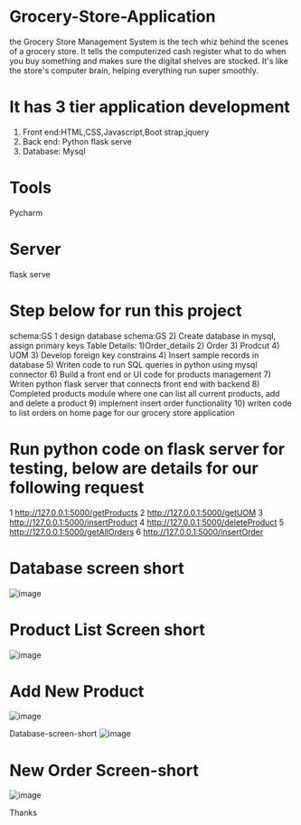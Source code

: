 # Grocery-Store-Application
the Grocery Store Management System is the tech whiz behind the scenes of a grocery store. It tells the computerized cash register what to do when you buy something and makes sure the digital shelves are stocked. It's like the store's computer brain, helping everything run super smoothly.

# It has  3 tier application development
  1. Front end:HTML,CSS,Javascript,Boot strap,jquery
  2. Back end: Python flask serve
  3. Database: Mysql
# Tools
  Pycharm 
# Server
 flask serve

# Step below for run this project 
 schema:GS
1  design database schema:GS
2) Create database in mysql, assign primary keys
   Table Details:
     1)Order_details
     2) Order
     3) Prodcut
     4) UOM
3) Develop foreign key constrains
4) Insert sample records in database 
5) Writen code to run SQL queries in python using mysql connector
6) Build a front end or UI code for products management
7) Writen python flask server that connects front end with backend
8) Completed products module where one can list all current products, add and delete a product
9)  implement insert order functionality
10) writen code to list orders on home page for our grocery store application

# Run python code on flask server for testing, below are details for our following request
1 http://127.0.0.1:5000/getProducts
2 http://127.0.0.1:5000/getUOM
3 http://127.0.0.1:5000/insertProduct
4 http://127.0.0.1:5000/deleteProduct
5 http://127.0.0.1:5000/getAllOrders
6 http://127.0.0.1:5000/insertOrder

# Database screen short
![image](https://github.com/hellosigh/Grocery-Store-Application/assets/124508230/4675d3e2-2eec-49f5-a303-1b03b7b02f02)

# Product List Screen short
![image](https://github.com/hellosigh/Grocery-Store-Application/assets/124508230/e52e442a-45c4-4e05-b7b2-857aacd9dc78)

# Add New Product
![image](https://github.com/hellosigh/Grocery-Store-Application/assets/124508230/5bf8fa7a-cae0-4bdf-ba9c-d61d3663109a)

Database-screen-short
![image](https://github.com/hellosigh/Grocery-Store-Application/assets/124508230/c2519946-8a9f-4b86-8afd-f7a5acbde429)

# New Order Screen-short
![image](https://github.com/hellosigh/Grocery-Store-Application/assets/124508230/532f2223-77c5-40ab-96bc-f43847a3b800)


Thanks 

















 
 
 



